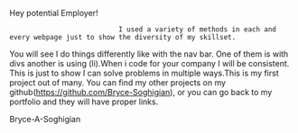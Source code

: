 Hey potential Employer!

                               I used a variety of methods in each and every webpage just to show the diversity of my skillset.
You will see I do things differently like with the nav bar. One of them is with divs another is using (li).When i code for your company I will be consistent. This is just to show I can solve problems in multiple ways.This is my first project out of many. You can find my other projects on my github(https://github.com/Bryce-Soghigian), or you can go back to my portfolio and they will have proper links.


Bryce-A-Soghigian
